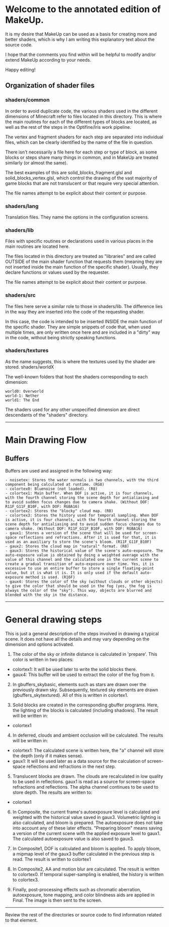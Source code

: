 # Welcome to the annotated edition of MakeUp.

It is my desire that MakeUp can be used as a basis for creating more and better shaders, which is why I am writing this explanatory text about the source code.

I hope that the comments you find within will be helpful to modify and/or extend MakeUp according to your needs.

Happy editing!

## Organization of shader files

### shaders/common

In order to avoid duplicate code, the various shaders used in the different dimensions of Minecraft refer to files located in this directory. This is where the main routines for each of the different types of blocks are located, as well as the rest of the steps in the Optifine/Iris work pipeline.

The vertex and fragment shaders for each step are separated into individual files, which can be clearly identified by the name of the file in question.

There isn't necessarily a file here for each step or type of block, as some blocks or steps share many things in common, and in MakeUp are treated similarly (or almost the same).

The best examples of this are solid_blocks_fragment.glsl and solid_blocks_vertex.glsl, which control the drawing of the vast majority of game blocks that are not translucent or that require very special attention.

The file names attempt to be explicit about their content or purpose.

### shaders/lang

Translation files. They name the options in the configuration screens.

### shaders/lib

Files with specific routines or declarations used in various places in the main routines are located here.

The files located in this directory are treated as "libraries" and are called OUTSIDE of the main shader function that requests them (meaning they are not inserted inside the main function of the specific shader). Usually, they declare functions or values used by the requester.

The file names attempt to be explicit about their content or purpose.

### shaders/src

The files here serve a similar role to those in shaders/lib. The difference lies in the way they are inserted into the code of the requesting shader.

In this case, the code is intended to be inserted INSIDE the main function of the specific shader. They are simple snippets of code that, when used multiple times, are only written once here and are included in a "dirty" way in the code, without being strictly speaking functions.

### shaders/textures

As the name suggests, this is where the textures used by the shader are stored.
shaders/worldX

The well-known folders that host the shaders corresponding to each dimension:

    world0: Overworld
    world-1: Nether
    world1: The End

The shaders used for any other unspecified dimension are direct descendants of the "shaders" directory.

-----

# Main Drawing Flow

## Buffers

Buffers are used and assigned in the following way:

    - noisetex: Stores the water normals in two channels, with the third component being calculated at runtime. (RG8)
    - colortex0: Bluenoise (not loaded). (R8)
    - colortex1: Main buffer. When DOF is active, it is four channels, with the fourth channel storing the scene depth for antialiasing and to avoid sudden focus changes due to camera shake. (Without DOF: R11F_G11F_B10F, with DOF: RGBA16)
    - colortex2: Stores the "blocky" cloud map. (R8)
    - colortex3: Stores the history used for temporal sampling. When DOF is active, it is four channels, with the fourth channel storing the scene depth for antialiasing and to avoid sudden focus changes due to camera shake. (Without DOF: R11F_G11F_B10F, with DOF: RGBA16)
    - gaux1: Stores a version of the scene that will be used for screen-space reflections and refractions. After it is used for that, it is used as an auxiliary to store the scene's bloom. (R11F_G11F_B10F)
    - gaux2: Stores the cloud map in "natural" format. (R8)
    - gaux3: Stores the historical value of the scene's auto-exposure. The auto-exposure value is obtained by doing a weighted average with the value of this channel and the calculated one in the current scene to create a gradual transition of auto-exposure over time. Yes, it is excessive to use an entire buffer to store a single floating-point value, but it is what it is. It is only used if the default auto-exposure method is used. (R16F)
    - gaux4: Stores the color of the sky (without clouds or other objects) to give the color that should be used in the fog (yes, the fog is always the color of the "sky"). This way, objects are blurred and blended with the sky in the distance.

-----

# General drawing steps

This is just a general description of the steps involved in drawing a typical scene. It does not have all the details and may vary depending on the dimension and options activated.

1. The color of the sky or infinite distance is calculated in 'prepare'. This color is written in two places:
 - colortex1: It will be used later to write the solid blocks there.
 - gaux4: This buffer will be used to extract the color of the fog from it.

2. In gbuffers_skybasic, elements such as stars are drawn over the previously drawn sky. Subsequently, textured sky elements are drawn (gbuffers_skytextured). All of this is written in colortex1.

3. Solid blocks are created in the corresponding gbuffer programs. Here, the lighting of the blocks is calculated (including shadows).
The result will be written in:
 - colortex1

4. In deferred, clouds and ambient occlusion will be calculated. The results will be written in:
 - colortex1: The calculated scene is written here, the "a" channel will store the depth (only if it makes sense).
 - gaux1: It will be used later as a data source for the calculation of screen-space reflections and refractions in the next step.

5. Translucent blocks are drawn. The clouds are recalculated in low quality to be used in reflections. gaux1 is read as a source for screen-space refractions and reflections. The alpha channel continues to be used to store depth. The results are written to:
 - colortex1

6. In Composite, the current frame's autoexposure level is calculated and weighted with the historical value saved in gaux3. Volumetric lighting is also calculated, and bloom is prepared. The autoexposure does not take into account any of these later effects.
"Preparing bloom" means saving a version of the current scene with the applied exposure level to gaux1.
The calculated autoexposure value is also saved to gaux3.

7. In Composite1, DOF is calculated and bloom is applied. To apply bloom, a mipmap level of the gaux3 buffer calculated in the previous step is read. The result is written to colortex1

8. In Composite2, AA and motion blur are calculated. The result is written to colortex0. If temporal super-sampling is enabled, the history is written to colortex3.

9. Finally, post-processing effects such as chromatic aberration, autoexposure, tone mapping, and color blindness aids are applied in Final.
The image is then sent to the screen.

-----

Review the rest of the directories or source code to find information related to that element.
